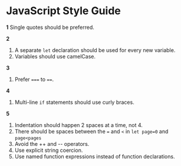 # JavaScript Style Guide

**1**
Single quotes should be preferred.

**2**
1. A separate `let` declaration should be used for every new variable.
2. Variables should use camelCase.

**3**
1. Prefer `===` to `==`.

**4**
1. Multi-line `if` statements should use curly braces.

**5**
1. Indentation should happen 2 spaces at a time, not 4.
2. There should be spaces between the `=` and `<` in `let page=0` and `page<pages`
3. Avoid the ++ and -- operators.
4. Use explicit string coercion.
5. Use named function expressions instead of function declarations.
